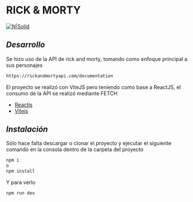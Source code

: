 # RICK & MORTY

[![N|Solid](https://cldup.com/dTxpPi9lDf.thumb.png)](https://nodesource.com/products/nsolid)

## _Desarrollo_

Se hizo uso de la API de rick and morty, tomando como enfoque principal a sus personajes

```sh
https://rickandmortyapi.com/documentation
```

El proyecto se realizó con ViteJS pero teniendo como base a ReactJS, el consumo de la API se realizó mediante FETCH

- [Reactjs](https://reactjs.org/docs/getting-started.html)
- [Vitejs](https://vitejs.dev/guide/)

## _Instalación_

Sólo hace falta descargar o clonar el proyecto y ejecutar el siguiente comando en la consola dentro de la carpeta del proyecto

```sh
npm i
o
npm install
```

Y para verlo

```sh
npm run dev
```

